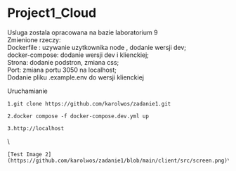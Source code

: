 # Project1_Cloud


Usluga zostala opracowana na bazie laboratorium 9 \
      Zmienione rzeczy:\
      Dockerfile : uzywanie uzytkownika node , dodanie wersji dev;\
      docker-compose: dodanie wersji dev i klienckiej;\
      Strona: dodanie podstron, zmiana css;\
      Port: zmiana portu 3050 na localhost;\
      Dodanie pliku .example.env do wersji klienckiej
      
      
Uruchamianie
```
1.git clone https://github.com/karolwos/zadanie1.git 
```

```
2.docker compose -f docker-compose.dev.yml up 
```

```
3.http://localhost
```
\

    [Test Image 2](https://github.com/karolwos/zadanie1/blob/main/client/src/screen.png)\
